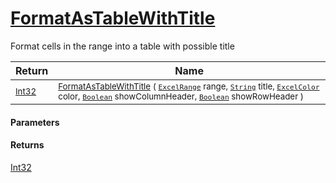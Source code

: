 # [FormatAsTableWithTitle](./CellHandler--FormatAsTableWithTitle.md)

Format cells in the range into a table with possible title

| Return | Name | 
| --- | --- | 
| <sub>[Int32](https://docs.microsoft.com/en-us/dotnet/api/System.Int32)</sub> | <sub>[FormatAsTableWithTitle](./CellHandler--FormatAsTableWithTitle.md) ( [`ExcelRange`](./CellHandler--FormatAsTableWithTitle.md) range, [`String`](https://docs.microsoft.com/en-us/dotnet/api/System.String) title, [`ExcelColor`](./../Palette/ExcelColor.md) color, [`Boolean`](https://docs.microsoft.com/en-us/dotnet/api/System.Boolean) showColumnHeader, [`Boolean`](https://docs.microsoft.com/en-us/dotnet/api/System.Boolean) showRowHeader )</sub> | 


#### Parameters

#### Returns
[Int32](https://docs.microsoft.com/en-us/dotnet/api/System.Int32)<br>
